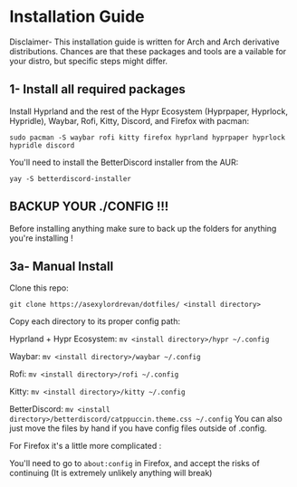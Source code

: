 # Installation Guide

Disclaimer- This installation guide is written for Arch and Arch derivative distributions.
Chances are that these packages and tools are a vailable for your distro, but specific steps might differ.

## 1- Install all required packages
Install Hyprland and the rest of the Hypr Ecosystem (Hyprpaper, Hyprlock, Hypridle), Waybar, Rofi, Kitty, Discord, and Firefox with pacman:

  `sudo pacman -S waybar rofi kitty firefox hyprland hyprpaper hyprlock hypridle discord`

You'll need to install the BetterDiscord installer from the AUR:

  `yay -S betterdiscord-installer`
## BACKUP YOUR ./CONFIG !!!
Before installing anything make sure to back up the folders for anything you're installing !

## 3a- Manual Install
Clone this repo:

`git clone https://asexylordrevan/dotfiles/ <install directory>`

Copy each directory to its proper config path:

Hyprland + Hypr Ecosystem: `mv <install directory>/hypr ~/.config`

Waybar: `mv <install directory>/waybar ~/.config`

Rofi: `mv <install directory>/rofi ~/.config`

Kitty: `mv <install directory>/kitty ~/.config`

BetterDiscord: `mv <install directory>/betterdiscord/catppuccin.theme.css ~/.config`
You can also just move the files by hand if you have config files outside of .config.

For Firefox it's a little more complicated : 

You'll need to go to `about:config` in Firefox, and accept the risks of continuing (It is extremely unlikely anything will break)

